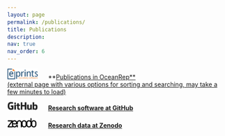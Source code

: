 ```yaml
---
layout: page
permalink: /publications/
title: Publications
description:
nav: true
nav_order: 6
---
```


<img src="/assets/img/eprints.png" width="70"> &nbsp;&nbsp;&nbsp;&nbsp; **[Publications in OceanRep** <br>(external page with various options for sorting and searching, may take a few minutes to load)](https://oceanrep.geomar.de/view/divisions/soft=5Feng.date.html)

<img src="/assets/img/GitHub.png" width="70"> &nbsp;&nbsp;&nbsp;&nbsp; **[Research software at GitHub](https://github.com/cau-se/)**

<img src="/assets/img/zenodo.png" width="70"> &nbsp;&nbsp;&nbsp;&nbsp; **[Research data at Zenodo](https://zenodo.org/communities/cau-se/)**

